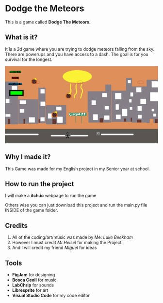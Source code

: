 # Dodge the Meteors 
This is a game called **Dodge The Meteors**.

## What is it?
It is a 2d game where you are trying to dodge meteors falling from the sky. There are powerups and you have access to a dash. The goal is for you survival for the longest.

![alt text](GamePic.png)

## Why I made it?
This Game was made for my English project in my Senior year at school. 

## How to run the project
I will make a **itch.io** webpage to run the game

Others wise you can just download this project and run the main.py file INSIDE of the game folder. 

## Credits
1. All of the coding/art/music was made by Me: *Luke Beekham*
2. However I must credit *Mr.Heisel* for making the Project
3. And I will credit my friend *Miguel* for ideas

## Tools
- **FigJam** for designing
- **Bosca Ceoil** for music
- **LabChrip** for sounds
- **Libresprite** for art
- **Visual Studio Code** for my code editor

